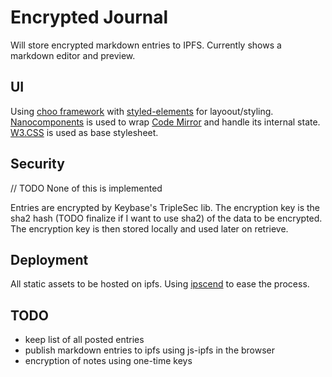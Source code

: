 # Encrypted Journal

Will store encrypted markdown entries to IPFS. Currently shows a markdown editor and preview.

## UI
Using [choo framework](https://github.com/choojs/choo) with [styled-elements](https://github.com/styled-components/styled-elements) for layoout/styling. [Nanocomponents](https://github.com/choojs/nanocomponent) is used to wrap [Code Mirror](http://codemirror.net/) and handle its internal state. [W3.CSS](https://www.w3schools.com/w3css/default.asp) is used as base stylesheet.

## Security
// TODO None of this is implemented

Entries are encrypted by Keybase's TripleSec lib. The encryption key is the sha2 hash (TODO finalize if I want to use sha2) of the data to be encrypted.
The encryption key is then stored locally and used later on retrieve.

## Deployment
All static assets to be hosted on ipfs. Using [ipscend](https://github.com/diasdavid/ipscend) to ease the process.

## TODO
* keep list of all posted entries
* publish markdown entries to ipfs using js-ipfs in the browser
* encryption of notes using one-time keys
